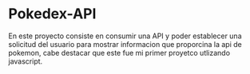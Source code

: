 # Pokedex-API
En este proyecto consiste en consumir una API y poder establecer una solicitud del usuario para mostrar informacion que proporcina la api de pokemon, cabe destacar que este fue mi primer proyetco utlizando javascript.
